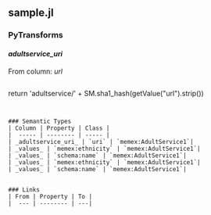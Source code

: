 ## sample.jl

### PyTransforms
#### _adultservice_uri_
From column: _url_
>``` python
return 'adultservice/' + SM.sha1_hash(getValue("url").strip())
```


### Semantic Types
| Column | Property | Class |
|  ----- | -------- | ----- |
| _adultservice_uri_ | `uri` | `memex:AdultService1`|
| _values_ | `memex:ethnicity` | `memex:AdultService1`|
| _values_ | `schema:name` | `memex:AdultService1`|
| _values_ | `memex:ethnicity` | `memex:AdultService1`|
| _values_ | `schema:name` | `memex:AdultService1`|


### Links
| From | Property | To |
|  --- | -------- | ---|
